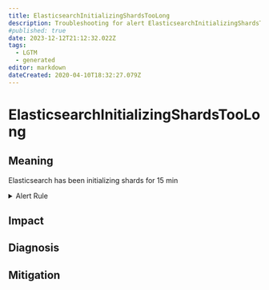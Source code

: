 ```yaml
---
title: ElasticsearchInitializingShardsTooLong
description: Troubleshooting for alert ElasticsearchInitializingShardsTooLong
#published: true
date: 2023-12-12T21:12:32.022Z
tags: 
  - LGTM
  - generated
editor: markdown
dateCreated: 2020-04-10T18:32:27.079Z
---
```


# ElasticsearchInitializingShardsTooLong

## Meaning
[//]: # "Short paragraph that explains what the alert means"
Elasticsearch has been initializing shards for 15 min

<details>
  <summary>Alert Rule</summary>

{{% rule "elasticsearch/prometheus-community-elasticsearch-exporter.yml" "ElasticsearchInitializingShardsTooLong" %}}

<!-- Rule when generated

```yaml
alert: ElasticsearchInitializingShardsTooLong
expr: elasticsearch_cluster_health_initializing_shards > 0
for: 15m
labels:
    severity: warning
annotations:
    summary: Elasticsearch initializing shards too long (instance {{ $labels.instance }})
    description: |-
        Elasticsearch has been initializing shards for 15 min
          VALUE = {{ $value }}
          LABELS = {{ $labels }}
    runbook: https://github.com/srerun/prometheus-alerts/blob/main/content/runbooks/prometheus-community-elasticsearch-exporter/ElasticsearchInitializingShardsTooLong.md

```

-->

</details>


## Impact
[//]: # "What could / will happen if the alert is not addressed"



## Diagnosis
[//]: # "Steps to take to identify the cause of the problem"



## Mitigation
[//]: # "The steps necessary to resolve the alert"
